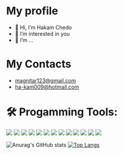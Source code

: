 # My profile
- 👋 Hi, I’m Hakam Chedo 
- 👀 I’m interested in you
- 🌱 I’m …
# My Contacts
* magnitar123@gmail.com
* ha-kam009@hotmail.com
# 🛠️ Progamming Tools:
<div id="badges">
  <img src ="https://img.shields.io/badge/c-%2300599C.svg?style=for-the-badge&logo=c&logoColor=white" />
  <img src ="https://img.shields.io/badge/c%23-%23239120.svg?style=for-the-badge&logo=c-sharp&logoColor=white" />
  <img src ="https://img.shields.io/badge/c++-%2300599C.svg?style=for-the-badge&logo=c%2B%2B&logoColor=white" />
  <img src ="https://img.shields.io/badge/python-3670A0?style=for-the-badge&logo=python&logoColor=ffdd54" />
  <img src ="https://img.shields.io/badge/html5-%23E34F26.svg?style=for-the-badge&logo=html5&logoColor=white" />
  <img src ="https://img.shields.io/badge/css3-%231572B6.svg?style=for-the-badge&logo=css3&logoColor=white" />
  <img src ="https://img.shields.io/badge/bootstrap-%23563D7C.svg?style=for-the-badge&logo=bootstrap&logoColor=white" />
  <img src ="https://img.shields.io/badge/.NET-5C2D91?style=for-the-badge&logo=.net&logoColor=white" />
  <img src="https://img.shields.io/badge/-ASP.Net Web Form -blue" />
  <img src="https://img.shields.io/badge/-Windows Form-white" />
  <img src="https://img.shields.io/badge/Visual%20Studio-5C2D91.svg?style=for-the-badge&logo=visual-studio&logoColor=white"/>
  <img src ="https://img.shields.io/badge/Spyder-838485?style=for-the-badge&logo=spyder%20ide&logoColor=maroon"/>
  <img src ="https://img.shields.io/badge/Microsoft%20SQL%20Sever-CC2927?style=for-the-badge&logo=microsoft%20sql%20server&logoColor=white" />
  
 </div>
 
 ![Anurag's GitHub stats](https://github-readme-stats.vercel.app/api?username=H4K4M&theme=prussian&show_icons=true)
[![Top Langs](https://github-readme-stats.vercel.app/api/top-langs/?username=H4K4M&layout=compact)](https://github.com/anuraghazra/github-readme-stats)
<!---
H4K4M/H4K4M is a ✨ special ✨ repository because its `README.md` (this file) appears on your GitHub profile.
You can click the Preview link to take a look at your changes.
--->
